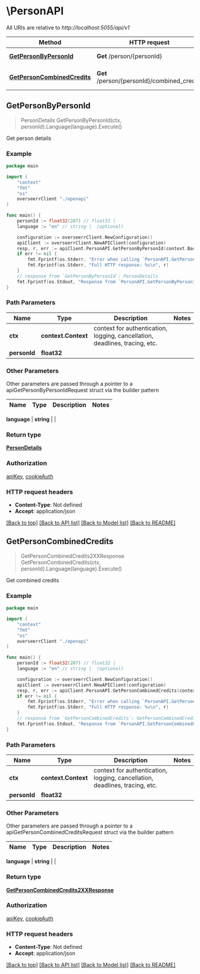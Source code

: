# \PersonAPI

All URIs are relative to *http://localhost:5055/api/v1*

Method | HTTP request | Description
------------- | ------------- | -------------
[**GetPersonByPersonId**](PersonAPI.md#GetPersonByPersonId) | **Get** /person/{personId} | Get person details
[**GetPersonCombinedCredits**](PersonAPI.md#GetPersonCombinedCredits) | **Get** /person/{personId}/combined_credits | Get combined credits



## GetPersonByPersonId

> PersonDetails GetPersonByPersonId(ctx, personId).Language(language).Execute()

Get person details



### Example

```go
package main

import (
    "context"
    "fmt"
    "os"
    overseerrClient "./openapi"
)

func main() {
    personId := float32(287) // float32 | 
    language := "en" // string |  (optional)

    configuration := overseerrClient.NewConfiguration()
    apiClient := overseerrClient.NewAPIClient(configuration)
    resp, r, err := apiClient.PersonAPI.GetPersonByPersonId(context.Background(), personId).Language(language).Execute()
    if err != nil {
        fmt.Fprintf(os.Stderr, "Error when calling `PersonAPI.GetPersonByPersonId``: %v\n", err)
        fmt.Fprintf(os.Stderr, "Full HTTP response: %v\n", r)
    }
    // response from `GetPersonByPersonId`: PersonDetails
    fmt.Fprintf(os.Stdout, "Response from `PersonAPI.GetPersonByPersonId`: %v\n", resp)
}
```

### Path Parameters


Name | Type | Description  | Notes
------------- | ------------- | ------------- | -------------
**ctx** | **context.Context** | context for authentication, logging, cancellation, deadlines, tracing, etc.
**personId** | **float32** |  | 

### Other Parameters

Other parameters are passed through a pointer to a apiGetPersonByPersonIdRequest struct via the builder pattern


Name | Type | Description  | Notes
------------- | ------------- | ------------- | -------------

 **language** | **string** |  | 

### Return type

[**PersonDetails**](PersonDetails.md)

### Authorization

[apiKey](../README.md#apiKey), [cookieAuth](../README.md#cookieAuth)

### HTTP request headers

- **Content-Type**: Not defined
- **Accept**: application/json

[[Back to top]](#) [[Back to API list]](../README.md#documentation-for-api-endpoints)
[[Back to Model list]](../README.md#documentation-for-models)
[[Back to README]](../README.md)


## GetPersonCombinedCredits

> GetPersonCombinedCredits2XXResponse GetPersonCombinedCredits(ctx, personId).Language(language).Execute()

Get combined credits



### Example

```go
package main

import (
    "context"
    "fmt"
    "os"
    overseerrClient "./openapi"
)

func main() {
    personId := float32(287) // float32 | 
    language := "en" // string |  (optional)

    configuration := overseerrClient.NewConfiguration()
    apiClient := overseerrClient.NewAPIClient(configuration)
    resp, r, err := apiClient.PersonAPI.GetPersonCombinedCredits(context.Background(), personId).Language(language).Execute()
    if err != nil {
        fmt.Fprintf(os.Stderr, "Error when calling `PersonAPI.GetPersonCombinedCredits``: %v\n", err)
        fmt.Fprintf(os.Stderr, "Full HTTP response: %v\n", r)
    }
    // response from `GetPersonCombinedCredits`: GetPersonCombinedCredits2XXResponse
    fmt.Fprintf(os.Stdout, "Response from `PersonAPI.GetPersonCombinedCredits`: %v\n", resp)
}
```

### Path Parameters


Name | Type | Description  | Notes
------------- | ------------- | ------------- | -------------
**ctx** | **context.Context** | context for authentication, logging, cancellation, deadlines, tracing, etc.
**personId** | **float32** |  | 

### Other Parameters

Other parameters are passed through a pointer to a apiGetPersonCombinedCreditsRequest struct via the builder pattern


Name | Type | Description  | Notes
------------- | ------------- | ------------- | -------------

 **language** | **string** |  | 

### Return type

[**GetPersonCombinedCredits2XXResponse**](GetPersonCombinedCredits2XXResponse.md)

### Authorization

[apiKey](../README.md#apiKey), [cookieAuth](../README.md#cookieAuth)

### HTTP request headers

- **Content-Type**: Not defined
- **Accept**: application/json

[[Back to top]](#) [[Back to API list]](../README.md#documentation-for-api-endpoints)
[[Back to Model list]](../README.md#documentation-for-models)
[[Back to README]](../README.md)

